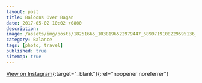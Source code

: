 ```yaml
---
layout: post
title: Baloons Over Bagan
date: 2017-05-02 10:02 +0800
description:
image: /assets/img/posts/18251665_1038196522979447_6899719108229595136_n.jpeg
category: Balance
tags: [photo, travel]
published: true
sitemap: true
---
```


[View on Instagram](https://www.instagram.com/p/BTl-A4wlZ92/){:target="_blank"}{:rel="noopener noreferrer"}